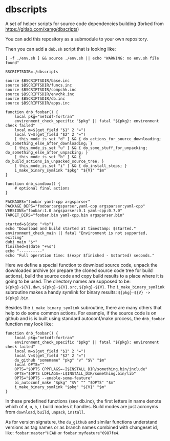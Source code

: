 # dbscripts

A set of helper scripts for source code dependencies building (forked from https://gitlab.com/xamg/dbscripts)

You can add this repository as a submodule to your own repository.

Then you can add a `dnb.sh` script that is looking like:

```
[ -f ./env.sh ] && source ./env.sh || echo "WARNING: no env.sh file found"

BSCRIPTSDIR=./dbscripts

source $BSCRIPTSDIR/base.inc
source $BSCRIPTSDIR/funcs.inc
source $BSCRIPTSDIR/compchk.inc
source $BSCRIPTSDIR/envchk.inc
source $BSCRIPTSDIR/db.inc
source $BSCRIPTSDIR/apps.inc

function dnb_foobar() {
    local pkg="netcdf-fortran"
    environment_check_specific "$pkg" || fatal "${pkg}: environment check failed"
    local m=$(get_field "$1" 2 "=")
    local V=$(get_field "$2" 2 "=")
	[ this_mode_is_set "d" ] && { do_actions_for_source_downloading; do_something_else_after_downloading; }
	[ this_mode_is_set "u" ] && { do_some_stuff_for_unpacking; do_something_else_after_unpacking; }
	[ this_mode_is_set "b" ] && { do_build_actions_in_unpacked_source_tree; }
	[ this_mode_is_set "i" ] && { do_install_steps; }
	i_make_binary_symlink "$pkg" "${V}" "$m"
}

function dnb_sandbox() {
    # optional final actions
}

PACKAGES="foobar yaml-cpp argsparser"
PACKAGE_DEPS="foobar:argsparser,yaml-cpp argsparser:yaml-cpp"
VERSIONS="foobar:1.0 argsparser:0.1 yaml-cpp:0.7.0"
TARGET_DIRS="foobar.bin yaml-cpp.bin argsparser.bin"

started=$(date "+%s")
echo "Download and build started at timestamp: $started."
environment_check_main || fatal "Environment is not supported, exiting"
dubi_main "$*"
finished=$(date "+%s")
echo "----------"
echo "Full operation time: $(expr $finished - $started) seconds."
```

Here we define a special function to download source code, unpack the downloaded archive (or prepare the cloned source code tree for build actions), build the source code and copy build results to a place where it is going to be used. The directory names are supposed to be: `${pkg}-${V}.dwn`, `${pkg}-${V}.src`, `${pkg}-${V}`. The `i_make_binary_symlink` subroutine makes a handy symlink for binary results: `${pkg}-${V} -> ${pkg}.bin`.

Besides the `i_make_binary_symlink` subroutine, there are many others that help to do some common actions. For example, if the source code is on github and is is built using standard autoconf/make process, the `dnb_foobar` function may look like:

```
function dnb_foobar() {
    local pkg="netcdf-fortran"
    environment_check_specific "$pkg" || fatal "${pkg}: environment check failed"
    local m=$(get_field "$1" 2 "=")
    local V=$(get_field "$2" 2 "=")
	du_github "somename" "pkg" "v" "$V" "$m"
    local OPTS=""
    OPTS="$OPTS CPPFLAGS=-I$INSTALL_DIR/something.bin/include"
    OPTS="$OPTS LDFLAGS=-L$INSTALL_DIR/something.bin/lib"
    OPTS="$OPTS --enable-some-feature"
    bi_autoconf_make "$pkg" "$V" "" "$OPTS" "$m"
    i_make_binary_symlink "$pkg" "${V}" "$m"
}

```

In these predefined functions (see db.inc), the first letters in name denote which of `d`, `u`, `b`, `i` build modes it handles. Build modes are just acronyms from `download`, `build`, `unpack`, `install`.  

As for version signature, the `du_github` and similar functions understand versions as tag names or as branch names combined with changeset id, like: `foobar:master^HEAD` or `foobar:myfeature^0987fe4`.
